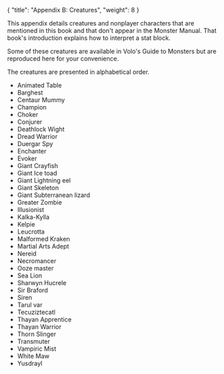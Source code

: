 {
  "title": "Appendix B: Creatures",
  "weight": 8
}

This appendix details creatures and nonplayer characters that are mentioned in this book and that don't appear in the Monster Manual. That book's introduction explains how to interpret a stat block.

Some of these creatures are available in Volo's Guide to Monsters but are reproduced here for your convenience.

The creatures are presented in alphabetical order.

- Animated Table
- Barghest
- Centaur Mummy
- Champion
- Choker
- Conjurer
- Deathlock Wight
- Dread Warrior
- Duergar Spy
- Enchanter
- Evoker
- Giant Crayfish
- Giant Ice toad
- Giant Lightning eel
- Giant Skeleton
- Giant Subterranean lizard
- Greater Zombie
- Illusionist
- Kalka-Kylla
- Kelpie
- Leucrotta
- Malformed Kraken
- Martial Arts Adept
- Nereid
- Necromancer
- Ooze master
- Sea Lion
- Sharwyn Hucrele
- Sir Braford
- Siren
- Tarul var
- Tecuziztecatl
- Thayan Apprentice
- Thayan Warrior
- Thorn Slinger
- Transmuter
- Vampiric Mist
- White Maw
- Yusdrayl